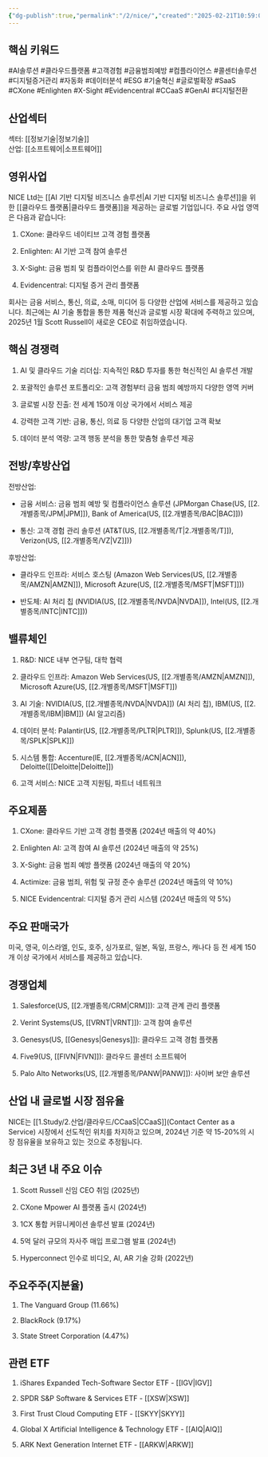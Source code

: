 ```yaml
---
{"dg-publish":true,"permalink":"/2/nice/","created":"2025-02-21T10:59:04.762+09:00","updated":"2025-06-03T20:06:00.323+09:00"}
---
```


## 핵심 키워드

#AI솔루션 #클라우드플랫폼 #고객경험 #금융범죄예방 #컴플라이언스 #콜센터솔루션 #디지털증거관리 #자동화 #데이터분석 #ESG #기술혁신 #글로벌확장 #SaaS #CXone #Enlighten #X-Sight #Evidencentral #CCaaS #GenAI #디지털전환

## 산업섹터

섹터: [[정보기술\|정보기술]]  
산업: [[소프트웨어\|소프트웨어]]

## 영위사업

NICE Ltd는 [[AI 기반 디지털 비즈니스 솔루션\|AI 기반 디지털 비즈니스 솔루션]]을 위한 [[클라우드 플랫폼\|클라우드 플랫폼]]을 제공하는 글로벌 기업입니다. 주요 사업 영역은 다음과 같습니다:

1. CXone: 클라우드 네이티브 고객 경험 플랫폼
    
2. Enlighten: AI 기반 고객 참여 솔루션
    
3. X-Sight: 금융 범죄 및 컴플라이언스를 위한 AI 클라우드 플랫폼
    
4. Evidencentral: 디지털 증거 관리 플랫폼
    

회사는 금융 서비스, 통신, 의료, 소매, 미디어 등 다양한 산업에 서비스를 제공하고 있습니다. 최근에는 AI 기술 통합을 통한 제품 혁신과 글로벌 시장 확대에 주력하고 있으며, 2025년 1월 Scott Russell이 새로운 CEO로 취임하였습니다.

## 핵심 경쟁력

1. AI 및 클라우드 기술 리더십: 지속적인 R&D 투자를 통한 혁신적인 AI 솔루션 개발
    
2. 포괄적인 솔루션 포트폴리오: 고객 경험부터 금융 범죄 예방까지 다양한 영역 커버
    
3. 글로벌 시장 진출: 전 세계 150개 이상 국가에서 서비스 제공
    
4. 강력한 고객 기반: 금융, 통신, 의료 등 다양한 산업의 대기업 고객 확보
    
5. 데이터 분석 역량: 고객 행동 분석을 통한 맞춤형 솔루션 제공
    

## 전방/후방산업

전방산업:

- 금융 서비스: 금융 범죄 예방 및 컴플라이언스 솔루션 (JPMorgan Chase(US, [[2.개별종목/JPM\|JPM]]), Bank of America(US, [[2.개별종목/BAC\|BAC]]))
    
- 통신: 고객 경험 관리 솔루션 (AT&T(US, [[2.개별종목/T\|2.개별종목/T]]), Verizon(US, [[2.개별종목/VZ\|VZ]]))
    

후방산업:

- 클라우드 인프라: 서비스 호스팅 (Amazon Web Services(US, [[2.개별종목/AMZN\|AMZN]]), Microsoft Azure(US, [[2.개별종목/MSFT\|MSFT]]))
    
- 반도체: AI 처리 칩 (NVIDIA(US, [[2.개별종목/NVDA\|NVDA]]), Intel(US, [[2.개별종목/INTC\|INTC]]))
    

## 밸류체인

1. R&D: NICE 내부 연구팀, 대학 협력
    
2. 클라우드 인프라: Amazon Web Services(US, [[2.개별종목/AMZN\|AMZN]]), Microsoft Azure(US, [[2.개별종목/MSFT\|MSFT]])
    
3. AI 기술: NVIDIA(US, [[2.개별종목/NVDA\|NVDA]]) (AI 처리 칩), IBM(US, [[2.개별종목/IBM\|IBM]]) (AI 알고리즘)
    
4. 데이터 분석: Palantir(US, [[2.개별종목/PLTR\|PLTR]]), Splunk(US, [[2.개별종목/SPLK\|SPLK]])
    
5. 시스템 통합: Accenture(IE, [[2.개별종목/ACN\|ACN]]), Deloitte([[Deloitte\|Deloitte]])
    
6. 고객 서비스: NICE 고객 지원팀, 파트너 네트워크
    

## 주요제품

1. CXone: 클라우드 기반 고객 경험 플랫폼 (2024년 매출의 약 40%)
    
2. Enlighten AI: 고객 참여 AI 솔루션 (2024년 매출의 약 25%)
    
3. X-Sight: 금융 범죄 예방 플랫폼 (2024년 매출의 약 20%)
    
4. Actimize: 금융 범죄, 위험 및 규정 준수 솔루션 (2024년 매출의 약 10%)
    
5. NICE Evidencentral: 디지털 증거 관리 시스템 (2024년 매출의 약 5%)
    

## 주요 판매국가

미국, 영국, 이스라엘, 인도, 호주, 싱가포르, 일본, 독일, 프랑스, 캐나다 등 전 세계 150개 이상 국가에서 서비스를 제공하고 있습니다.

## 경쟁업체

1. Salesforce(US, [[2.개별종목/CRM\|CRM]]): 고객 관계 관리 플랫폼
    
2. Verint Systems(US, [[VRNT\|VRNT]]): 고객 참여 솔루션
    
3. Genesys(US, [[Genesys\|Genesys]]): 클라우드 고객 경험 플랫폼
    
4. Five9(US, [[FIVN\|FIVN]]): 클라우드 콜센터 소프트웨어
    
5. Palo Alto Networks(US, [[2.개별종목/PANW\|PANW]]): 사이버 보안 솔루션
    

## 산업 내 글로벌 시장 점유율

NICE는 [[1.Study/2.산업/클라우드/CCaaS\|CCaaS]](Contact Center as a Service) 시장에서 선도적인 위치를 차지하고 있으며, 2024년 기준 약 15-20%의 시장 점유율을 보유하고 있는 것으로 추정됩니다.

## 최근 3년 내 주요 이슈

1. Scott Russell 신임 CEO 취임 (2025년)
    
2. CXone Mpower AI 플랫폼 출시 (2024년)
    
3. 1CX 통합 커뮤니케이션 솔루션 발표 (2024년)
    
4. 5억 달러 규모의 자사주 매입 프로그램 발표 (2024년)
    
5. Hyperconnect 인수로 비디오, AI, AR 기술 강화 (2022년)
    

## 주요주주(지분율)

1. The Vanguard Group (11.66%)
    
2. BlackRock (9.17%)
    
3. State Street Corporation (4.47%)
    

## 관련 ETF

1. iShares Expanded Tech-Software Sector ETF - [[IGV\|IGV]]
    
2. SPDR S&P Software & Services ETF - [[XSW\|XSW]]
    
3. First Trust Cloud Computing ETF - [[SKYY\|SKYY]]
    
4. Global X Artificial Intelligence & Technology ETF - [[AIQ\|AIQ]]
    
5. ARK Next Generation Internet ETF - [[ARKW\|ARKW]]